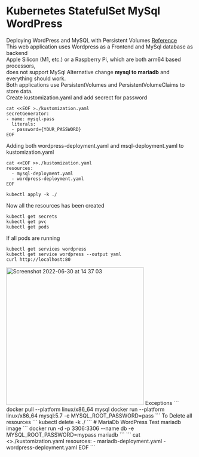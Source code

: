 # Kubernetes StatefulSet MySql WordPress
Deploying WordPress and MySQL with Persistent Volumes [Reference](https://kubernetes.io/docs/tutorials/stateful-application/mysql-wordpress-persistent-volume/) <br>
This web application uses Wordpress as a Frontend and MySql database as backend<br>
Apple Silicon (M1, etc.) or a Raspberry Pi, which are both arm64 based processors,<br>
does not support MySql Alternative change  **mysql to mariadb**   and everything should work.<br>
Both applications use PersistentVolumes and PersistentVolumeClaims to store data.<br>
Create kustomization.yaml and add secrect for password <br>
```
cat <<EOF >./kustomization.yaml
secretGenerator:
- name: mysql-pass
  literals:
  - password={YOUR_PASSWORD}
EOF
```
Adding both wordpress-deployment.yaml and msql-deployment.yaml to kustomization.yaml
```
cat <<EOF >>./kustomization.yaml
resources:
  - mysql-deployment.yaml
  - wordpress-deployment.yaml
EOF
```

```
kubectl apply -k ./
```
Now all the resources has been created
```
kubectl get secrets
kubectl get pvc
kubectl get pods
``` 
If all pods are running
```
kubectl get services wordpress
kubectl get service wordpress --output yaml
curl http://localhost:80
```
<img width="368" alt="Screenshot 2022-06-30 at 14 37 03" src="https://user-images.githubusercontent.com/43514418/176678716-e12a16e8-88e2-44dc-a39b-b926fe57c1ac.png">
Exceptions
```
docker pull --platform linux/x86_64 mysql
docker run --platform linux/x86_64 mysql:5.7 -e MYSQL_ROOT_PASSWORD=pass
```
To Delete all resources 
```
kubectl delete -k ./
```
# MariaDb WordPress
Test mariadb image
```
docker run -d -p 3306:3306 --name db -e MYSQL_ROOT_PASSWORD=mypass mariadb
``` 
```
cat <<EOF >>./kustomization.yaml
resources:
  - mariadb-deployment.yaml
  - wordpress-deployment.yaml
EOF
```
